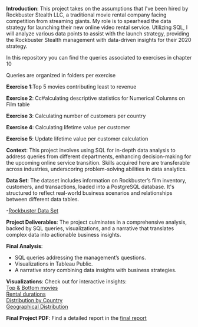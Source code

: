 
**Introduction**: This project takes on the assumptions that I've been hired by Rockbuster Stealth LLC, a traditional movie rental company facing competition from streaming giants. My role is to spearhead the data strategy for launching their new online video rental service. Utilizing SQL, I will analyze various data points to assist with the launch strategy, providing the Rockbuster Stealth management with data-driven insights for their 2020 strategy.


In this repository you can find the queries associated to exercises in chapter 10

Queries are organized in folders per exercise

**Exercise 1**:Top 5 movies contributing least to revenue

**Exercise 2**: Cc#alculating descriptive statistics for Numerical Columns on Film table

**Exercise 3**: Calculating number of customers per country

**Exercise 4**: Calculating lifetime value per customer

**Exercise 5**: Update lifetime value per customer calculation


**Context**: This project involves using SQL for in-depth data analysis to address queries from different departments, enhancing decision-making for the upcoming online service transition. Skills acquired here are transferable across industries, underscoring problem-solving abilities in data analytics.

**Data Set**: The dataset includes information on Rockbuster’s film inventory, customers, and transactions, loaded into a PostgreSQL database. It's structured to reflect real-world business scenarios and relationships between different data tables.

-[Rockbuster Data Set](https://github.com/isom17/InstaCartAnalysis/files/14471305/Rockbuster.Excel.Data.xls)

**Project Deliverables**: The project culminates in a comprehensive analysis, backed by SQL queries, visualizations, and a narrative that translates complex data into actionable business insights.

**Final Analysis**:
- SQL queries addressing the management’s questions.
- Visualizations in Tableau Public.
- A narrative story combining data insights with business strategies.

**Visualizations**: Check out for interactive insights:  
[Top & Bottom movies](https://public.tableau.com/app/profile/marcia.hereida/viz/q1_17206826748980/q1?publish%3Dyes)  
[Rental durations](https://public.tableau.com/app/profile/marcia.hereida/viz/q2_17206838635240/q2?publish%3Dyes)  
[Distribution by Country](https://public.tableau.com/app/profile/marcia.hereida/viz/q3_17206844057540/Dashboard3?publish=yes)  
[Geographical Distribution](https://public.tableau.com/app/profile/marcia.hereida/viz/q4_17206852059350/Q4?publish=yes)  



**Final Project PDF**: Find a detailed report in the [final report](<Rockbuster PPT-Exercise 3.10.pdf>)

